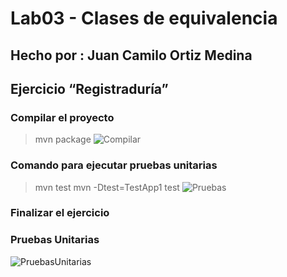# Lab03 - Clases de equivalencia
## Hecho por : Juan Camilo Ortiz Medina

## Ejercicio “Registraduría”

### Compilar el proyecto
>mvn package
![Compilar](https://i.imgur.com/Jm3nhJP.png)

### Comando para ejecutar pruebas unitarias
>mvn test
>mvn -Dtest=TestApp1 test
![Pruebas](/ruta/a/la/imagen.jpg)

### Finalizar el ejercicio

### Pruebas Unitarias
![PruebasUnitarias](https://i.imgur.com/HJSNT84.png)